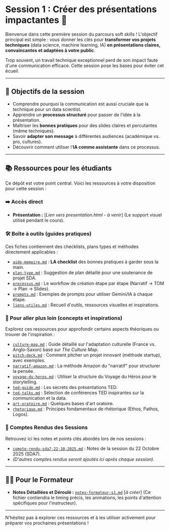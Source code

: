 # Session 1 : Créer des présentations impactantes 📢

Bienvenue dans cette première session du parcours soft skills ! L'objectif principal est simple : vous donner les clés pour **transformer vos projets techniques** (data science, machine learning, IA) **en présentations claires, convaincantes et adaptées à votre public**.

Trop souvent, un travail technique exceptionnel perd de son impact faute d'une communication efficace. Cette session pose les bases pour éviter cet écueil.

---

## 🎯 Objectifs de la session

* Comprendre pourquoi la communication est aussi cruciale que la technique pour un data scientist.
* Apprendre un **processus structuré** pour passer de l'idée à la présentation.
* Maîtriser les **bonnes pratiques** pour des slides claires et percutantes (même techniques).
* Savoir **adapter son message** à différentes audiences (académique vs. pro, cultures).
* Découvrir comment utiliser l'**IA comme assistante** dans ce processus.

---

## 📚 Ressources pour les étudiants

Ce dépôt est votre point central. Voici les ressources à votre disposition pour cette session :

### ➡️ Accès direct

* **Présentation :** [*Lien vers presentation.html - à venir*] (Le support visuel utilisé pendant le cours).

### 🛠️ Boîte à outils (guides pratiques)

Ces fiches contiennent des checklists, plans types et méthodes directement applicables :

* [`aide-memoire.md`](./boite-a-outils/aide-memoire.md) : **LA checklist** des bonnes pratiques à garder sous la main.
* [`plan-type.md`](./boite-a-outils/plan-type.md) : Suggestion de plan détaillé pour une soutenance de projet SDA.
* [`processus.md`](./boite-a-outils/processus.md) : Le workflow de création étape par étape (Narratif -> TOM -> Plan -> Slides).
* [`prompts.md`](./boite-a-outils/prompts.md) : Exemples de prompts pour utiliser Gemini/IA à chaque étape.
* [`liens-utiles.md`](./boite-a-outils/liens-utiles.md) : Recueil d'outils, ressources visuelles et inspirations.

### 🧠 Pour aller plus loin (concepts et inspirations)

Explorez ces ressources pour approfondir certains aspects théoriques ou trouver de l'inspiration :

* [`culture-map.md`](./ressources/culture-map.md) : Guide détaillé sur l'adaptation culturelle (France vs. Anglo-Saxon) basé sur *The Culture Map*.
* [`pitch-deck.md`](./ressources/pitch-deck.md) : Comment pitcher un projet innovant (méthode startup), avec exemples.
* [`narratif-amazon.md`](./ressources/narratif-amazon.md) : La méthode Amazon du "narratif" pour structurer la pensée.
* [`voyage-du-heros.md`](./ressources/voyage-du-heros.md) : Utiliser la structure du Voyage du Héros pour le storytelling.
* [`ted-guide.md`](./ressources/ted-guide.md) : Les secrets des présentations TED.
* [`ted-talks.md`](./ressources/ted-talks.md) : Sélection de conférences TED inspirantes sur la communication et la data.
* [`art-oratoire.md`](./ressources/art-oratoire.md) : Quelques bases d'art oratoire.
* [`rhetorique.md`](./ressources/rhetorique.md) : Principes fondamentaux de rhétorique (Ethos, Pathos, Logos).

### 📝 Comptes Rendus des Sessions

Retrouvez ici les notes et points clés abordés lors de nos sessions :

* [`compte-rendu-sda7-22-10-2025.md`](./comptes-rendus/compte-rendu-sda7-22-10-2025.md) : Notes de la session du 22 Octobre 2025 (SDA7).
* *(D'autres comptes rendus seront ajoutés ici après chaque session)*.

---

## 🧑‍🏫 Pour le Formateur

* **Notes Détaillées et Déroulé :** [`notes-formateur-s1.md`](./notes-formateur-s1.md) [*à créer*] (Ce fichier contiendra le timing précis, les animations, les points d'attention spécifiques pour l'instructeur).

---

N'hésitez pas à explorer ces ressources et à les utiliser activement pour préparer vos prochaines présentations !